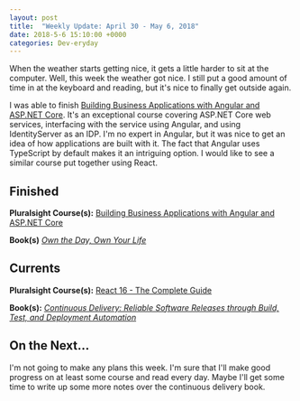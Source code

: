 ```yaml
---
layout: post
title:  "Weekly Update: April 30 - May 6, 2018"
date: 2018-5-6 15:10:00 +0000
categories: Dev-eryday
---
```


When the weather starts getting nice, it gets a little harder to sit at the computer. Well, this week the weather got nice. I still put a good amount of time in at the keyboard and reading, but it's nice to finally get outside again.

I was able to finish [Building Business Applications with Angular and ASP.NET Core][bba]. It's an exceptional course covering ASP.NET Core web services, interfacing with the service using Angular, and using IdentityServer as an IDP. I'm no expert in Angular, but it was nice to get an idea of how applications are built with it. The fact that Angular uses TypeScript by default makes it an intriguing option. I would like to see a similar course put together using React.

## Finished

**Pluralsight Course(s):** [Building Business Applications with Angular and ASP.NET Core][bba]

**Book(s)** *[Own the Day, Own Your Life][own]*

## Currents

**Pluralsight Course(s):** [React 16 - The Complete Guide][re]

**Book(s):** *[Continuous Delivery: Reliable Software Releases through Build, Test, and Deployment Automation][cd]*

## On the Next...

I'm not going to make any plans this week. I'm sure that I'll make good progress on at least some course and read every day. Maybe I'll get some time to write up some more notes over the continuous delivery book.

[re]: https://www.udemy.com/react-the-complete-guide-incl-redux/
[sol]: https://app.pluralsight.com/library/courses/encapsulation-solid/table-of-contents
[cd]: https://www.amazon.com/Continuous-Delivery-Deployment-Automation-Addison-Wesley/dp/0321601912
[bba]: https://app.pluralsight.com/library/courses/angular-aspdotnet-core-business-applications/table-of-contents
[acc]: https://www.amazon.com/Adaptive-Code-principles-Developer-Practices/dp/1509302581/
[own]: https://www.amazon.com/Own-Day-Your-Life-Optimized-ebook/dp/B072HLS5QJ/